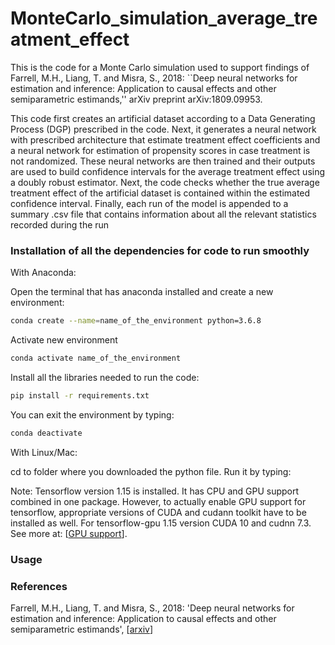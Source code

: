 # MonteCarlo_simulation_average_treatment_effect

This is the code for a Monte Carlo simulation used to support findings of Farrell, M.H., Liang, T. and Misra, S., 2018: ``Deep neural networks for estimation and inference: Application to causal effects and other semiparametric estimands,'' arXiv preprint arXiv:1809.09953.

This code first creates an artificial dataset according to a Data Generating Process (DGP) prescribed in the code. Next, it generates a neural network with prescribed architecture that estimate treatment effect coefficients and a neural network for estimation of propensity scores in case treatment is not randomized. These neural networks are then trained and their outputs are used to build confidence intervals for the average treatment effect using a doubly robust estimator. Next, the code checks whether the true average treatment effect of the artificial dataset is contained within the estimated confidence interval. Finally, each run of the model is appended to a summary .csv file that contains information about all the relevant statistics recorded during the run

### Installation of all the dependencies for code to run smoothly

With Anaconda:

Open the terminal that has anaconda installed and create a new environment:
```sh
conda create --name=name_of_the_environment python=3.6.8
```
Activate new environment
```sh
conda activate name_of_the_environment
```
Install all the libraries needed to run the code:
```sh
pip install -r requirements.txt
```
You can exit the environment by typing:
```sh
conda deactivate
```
With Linux/Mac:  

cd to folder where you downloaded the python file.
Run it by typing:  

Note: Tensorflow version 1.15 is installed. It has CPU and GPU support combined in one package. However, to actually enable GPU support for tensorflow, appropriate versions of CUDA and cudann toolkit have to be installed as well. For tensorflow-gpu 1.15 version CUDA 10 and cudnn 7.3. See more at: [<a href="https://www.tensorflow.org/install/gpu">GPU support</a>].



### Usage

### References

Farrell, M.H., Liang, T. and Misra, S., 2018:
'Deep neural networks for estimation and inference: Application to causal effects and other semiparametric estimands',
[<a href="https://arxiv.org/pdf/1809.09953.pdf">arxiv</a>]
